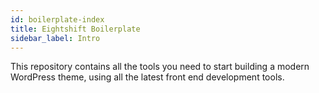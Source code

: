 ```yaml
---
id: boilerplate-index
title: Eightshift Boilerplate
sidebar_label: Intro
---
```


This repository contains all the tools you need to start building a modern WordPress theme, using all the latest front end development tools.
